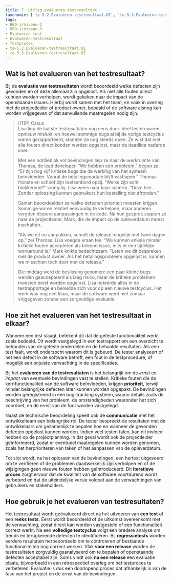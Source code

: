 ```yaml
---
title: 7. Uitleg evalueren testresultaat
taxonomie: ['te-5.2.Evalueren-testresultaat.OI', 'te-5.3.Evalueren-testresultaat.OI']
tags:
- HBO-i/niveau-2
- HBO-i/niveau-3
- Evalueren test
- Evalueren-testresultaat
- Testproces
- te-5.2.Evalueren-testresultaat.OI
- te-5.3.Evalueren-testresultaat.OI
---
```


## Wat is het evalueren van het testresultaat?
Bij de **evaluatie van testresultaten** wordt beoordeeld welke defecten zijn gevonden en of deze allemaal zijn opgelost. Als niet alle fouten direct kunnen worden verholpen, wordt gekeken naar de impact van de openstaande issues. Hierbij wordt samen met het team, en vaak in overleg met de projectleider of product owner, bepaald of de software alsnog kan worden vrijgegeven of dat aanvullende maatregelen nodig zijn.

> [!TIP] Casus  
> Lisa liep de laatste testresultaten nog eens door. Veel testen waren opnieuw mislukt, en hoewel sommige bugs al bij de vorige testcyclus waren gerapporteerd, stonden ze nog steeds open. Ze wist dat niet alle fouten direct konden worden opgelost, maar de deadline naderde snel.  
> 
> Met een notitieblok vol bevindingen liep ze naar de werkruimte van Thomas, de lead developer. “We hebben een probleem,” begon ze. “Er zijn nog vijf kritieke bugs die de werking van het systeem beïnvloeden. Vooral de betalingsmodule blijft vastlopen.” Thomas fronste en schoof zijn toetsenbord opzij. “Welke zijn echt blokkerend?” vroeg hij. Lisa wees naar haar scherm. “Deze hier. Zonder oplossing kunnen gebruikers hun bestelling niet afronden.”  
> 
> Samen beoordeelden ze welke defecten prioriteit moesten krijgen. Sommige waren relatief eenvoudig te verhelpen, maar anderen vergden diepere aanpassingen in de code. Na hun gesprek stapten ze naar de projectleider, Mark, die de impact op de opleverdatum moest inschatten.  
> 
> “Als we dit nu aanpakken, schuift de release mogelijk met twee dagen op,” zei Thomas. Lisa voegde eraan toe: “We kunnen enkele minder kritieke fouten accepteren als bekend issue, mits er een tijdelijke workaround is.” Mark knikte bedachtzaam. “Laten we dit bespreken met de product owner. Als het betalingsprobleem opgelost is, kunnen we misschien tóch door met de release.”  
> 
> Die middag werd de beslissing genomen: een paar kleine bugs werden geaccepteerd als laag risico, maar de kritieke problemen moesten eerst worden opgelost. Lisa noteerde alles in de testrapportage en bereidde zich voor op een nieuwe testcyclus. Het werk was nog niet klaar, maar de software werd niet zomaar vrijgegeven zonder een zorgvuldige evaluatie.

## Hoe zit het evalueren van het testresultaat in elkaar?
Wanneer een test slaagt, betekent dit dat de geteste functionaliteit werkt zoals bedoeld. Dit wordt vastgelegd in een testrapport om een overzicht te behouden van de geteste onderdelen en de behaalde resultaten. Als een test faalt, wordt onderzocht waarom dit is gebeurd. De tester analyseert of het een defect in de software betreft, een fout in de testprocedure, of mogelijk een onjuiste verwachting in de specificaties.

Bij het **evalueren van de testresultaten** is het belangrijk om de *ernst* en *impact* van eventuele bevindingen vast te stellen. Kritieke fouten die de kernfunctionaliteit van de software beïnvloeden, krijgen **prioriteit**, terwijl minder belangrijke defecten later kunnen worden opgepakt. De bevindingen worden geregistreerd in een bug-tracking systeem, waarin details zoals de beschrijving van het probleem, de omstandigheden waaronder het zich voordoet, en de ernst van de fout worden vastgelegd.

Naast de technische beoordeling speelt ook de **communicatie** met het ontwikkelteam een belangrijke rol. De tester bespreekt de resultaten met de ontwikkelaars om gezamenlijk te bepalen hoe en wanneer de gevonden defecten opgelost kunnen worden. Indien veel testen falen, kan dit invloed hebben op de projectplanning. In dat geval wordt ook de projectleider geïnformeerd, zodat er eventueel maatregelen kunnen worden genomen, zoals het herprioriteren van taken of het aanpassen van de opleverdatum.

Tot slot wordt, na het oplossen van de bevindingen, een hertest uitgevoerd om te verifiëren of de problemen daadwerkelijk zijn verholpen en of de wijzigingen geen nieuwe fouten hebben geïntroduceerd. Dit **iteratieve proces** zorgt ervoor dat de kwaliteit van de software voortdurend wordt verbeterd en dat de uiteindelijke versie voldoet aan de verwachtingen van gebruikers en stakeholders.

## Hoe gebruik je het evalueren van testresultaten?
Het testresultaat wordt geëvalueerd direct na het uitvoeren van **een test** of een **reeks tests**. Eerst wordt beoordeeld of de uitkomst overeenkomt met de verwachting, zodat direct kan worden vastgesteld of een functionaliteit correct werkt. Na een **volledige testcyclus** volgt een bredere analyse om trends en terugkerende defecten te identificeren. Bij **regressietests** worden eerdere resultaten herbeoordeeld om te controleren of bestaande functionaliteiten nog correct werken. Vlak **voor een release** worden de testresultaten zorgvuldig geanalyseerd om te bepalen of openstaande defecten acceptabel zijn. Soms vindt ook **na een release** een evaluatie plaats, bijvoorbeeld in een retrospectief overleg om het testproces te verbeteren. Evaluatie is dus een doorlopend proces dat afhankelijk is van de fase van het project en de ernst van de bevindingen.